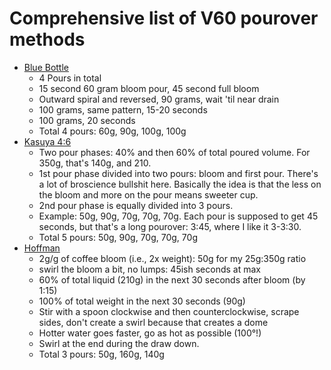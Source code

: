 # Comprehensive list of V60 pourover methods

- [Blue Bottle](https://bluebottlecoffee.com/preparation-guides/pour-over)
    - 4 Pours in total
    - 15 second 60 gram bloom pour, 45 second full bloom
    - Outward spiral and reversed, 90 grams, wait 'til near drain
    - 100 grams, same pattern, 15-20 seconds
    - 100 grams, 20 seconds
    - Total 4 pours: 60g, 90g, 100g, 100g
- [Kasuya 4:6](https://kurasu.kyoto/blogs/kurasu-journal/2016-world-brewers-cup-champion-tetsu-kasuya)
    - Two pour phases: 40% and then 60% of total poured volume. For 350g, that's
      140g, and 210.
    - 1st pour phase divided into two pours: bloom and first pour. There's a lot
      of broscience bullshit here. Basically the idea is that the less on the
      bloom and more on the pour means  sweeter cup.
    - 2nd pour phase is equally divided into 3 pours.
    - Example: 50g, 90g, 70g, 70g, 70g. Each pour is supposed to get 45 seconds,
      but that's a long pourover: 3:45, where I like it 3-3:30.
    - Total 5 pours: 50g, 90g, 70g, 70g, 70g
- [Hoffman](https://youtu.be/AI4ynXzkSQo)
    - 2g/g of coffee bloom (i.e., 2x weight): 50g for my 25g:350g ratio
    - swirl the bloom a bit, no lumps: 45ish seconds at max
    - 60% of total liquid (210g) in the next 30 seconds after bloom (by 1:15)
    - 100% of total weight in the next 30 seconds (90g)
    - Stir with a spoon clockwise and then counterclockwise, scrape sides, don't
      create a swirl because that creates a dome
    - Hotter water goes faster, go as hot as possible (100°!)
    - Swirl at the end during the draw down.
    - Total 3 pours: 50g, 160g, 140g
